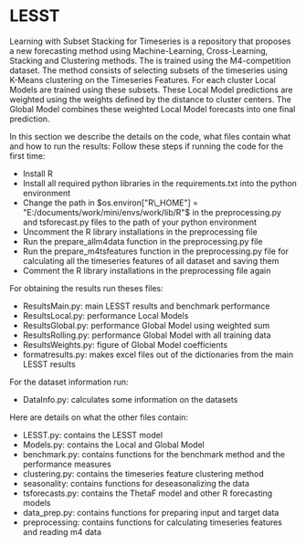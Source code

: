 # LESST
Learning with Subset Stacking for Timeseries is a repository that proposes a new forecasting method using Machine-Learning, Cross-Learning, Stacking and Clustering methods.
The is trained using the M4-competition dataset. The method consists of selecting subsets of the timeseries using K-Means clustering on the Timeseries Features.
For each cluster Local Models are trained using these subsets. These Local Model predictions are weighted using the weights defined by the distance to cluster centers.
The Global Model combines these weighted Local Model forecasts into one final prediction.

In this section we describe the details on the code, what files contain what and how to run the results:
Follow these steps if running the code for the first time:

* Install R
* Install all required python libraries in the requirements.txt into the python environment
* Change the path in $os.environ["R\_HOME"] = "E:/documents/work/mini/envs/work/lib/R"$ in the preprocessing.py and tsforecast.py files to the path of your python environment
* Uncomment the R library installations in the preprocessing file
* Run the prepare\_allm4data function in the preprocessing.py file
* Run the prepare\_m4tsfeatures function in the preprocessing.py file for calculating all the timeseries features of all dataset and saving them
* Comment the R library installations in the preprocessing file again

For obtaining the results run theses files:

* ResultsMain.py: main LESST results and benchmark performance
* ResultsLocal.py: performance Local Models
* ResultsGlobal.py: performance Global Model using weighted sum
* ResultsRolling.py: performance Global Model with all training data
* ResultsWeights.py: figure of Global Model coefficients
* formatresults.py: makes excel files out of the dictionaries from the main LESST results

For the dataset information run:
* DataInfo.py: calculates some information on the datasets

Here are details on what the other files contain:

* LESST.py: contains the LESST model
* Models.py: contains the Local and Global Model
* benchmark.py: contains functions for the benchmark method and the performance measures
* clustering.py: contains the timeseries feature clustering method
* seasonality: contains functions for deseasonalizing the data
* tsforecasts.py: contains the ThetaF model and other R forecasting models
* data\_prep.py: contains functions for preparing input and target data
* preprocessing: contains functions for calculating timeseries features and reading m4 data
